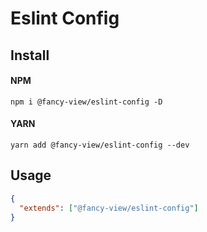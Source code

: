 # Eslint Config

## Install

#### NPM

```shell
npm i @fancy-view/eslint-config -D
```

#### YARN

```shell
yarn add @fancy-view/eslint-config --dev
```

## Usage

```json
{
  "extends": ["@fancy-view/eslint-config"]
}
```
